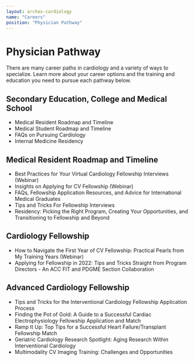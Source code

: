 ```yaml
---
layout: arches-cardiology
name: "Careers"
position: "Physician Pathway"
---
```


# Physician Pathway
There are many career paths in cardiology and a variety of ways to specialize. Learn more about your career options and the training and education you need to pursue each pathway below.

## Secondary Education, College and Medical School
-	Medical Resident Roadmap and Timeline
-	Medical Student Roadmap and Timeline
-	FAQs on Pursuing Cardiology
-	Internal Medicine Residency

## Medical Resident Roadmap and Timeline
-	Best Practices for Your Virtual Cardiology Fellowship Interviews (Webinar)
-	Insights on Applying for CV Fellowship (Webinar)
-	FAQs, Fellowship Application Resources, and Advice for International Medical Graduates
-	Tips and Tricks For Fellowship Interviews
-	Residency: Picking the Right Program, Creating Your Opportunities, and Transitioning to Fellowship and Beyond

## Cardiology Fellowship
-	How to Navigate the First Year of CV Fellowship: Practical Pearls from My Training Years (Webinar)
-	Applying for Fellowship in 2022: Tips and Tricks Straight from Program Directors - An ACC FIT and PDGME Section Collaboration

## Advanced Cardiology Fellowship

-	Tips and Tricks for the Interventional Cardiology Fellowship Application Process
-	Finding the Pot of Gold: A Guide to a Successful Cardiac Electrophysiology Fellowship Application and Match
-	Ramp It Up: Top Tips for a Successful Heart Failure/Transplant Fellowship Match
-	Geriatric Cardiology Research Spotlight: Aging Research Within Interventional Cardiology
-	Multimodality CV Imaging Training: Challenges and Opportunities
